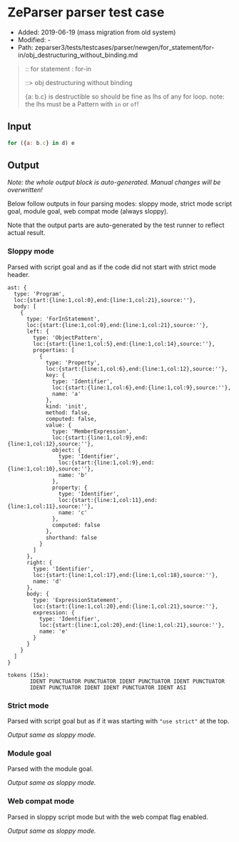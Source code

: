 # ZeParser parser test case

- Added: 2019-06-19 (mass migration from old system)
- Modified: -
- Path: zeparser3/tests/testcases/parser/newgen/for_statement/for-in/obj_destructuring_without_binding.md

> :: for statement : for-in
>
> ::> obj destructuring without binding
>
> {a: b.c} is destructible so should be fine as lhs of any for loop. note: the lhs must be a Pattern with `in` or `of`!

## Input

`````js
for ({a: b.c} in d) e
`````

## Output

_Note: the whole output block is auto-generated. Manual changes will be overwritten!_

Below follow outputs in four parsing modes: sloppy mode, strict mode script goal, module goal, web compat mode (always sloppy).

Note that the output parts are auto-generated by the test runner to reflect actual result.

### Sloppy mode

Parsed with script goal and as if the code did not start with strict mode header.

`````
ast: {
  type: 'Program',
  loc:{start:{line:1,col:0},end:{line:1,col:21},source:''},
  body: [
    {
      type: 'ForInStatement',
      loc:{start:{line:1,col:0},end:{line:1,col:21},source:''},
      left: {
        type: 'ObjectPattern',
        loc:{start:{line:1,col:5},end:{line:1,col:14},source:''},
        properties: [
          {
            type: 'Property',
            loc:{start:{line:1,col:6},end:{line:1,col:12},source:''},
            key: {
              type: 'Identifier',
              loc:{start:{line:1,col:6},end:{line:1,col:9},source:''},
              name: 'a'
            },
            kind: 'init',
            method: false,
            computed: false,
            value: {
              type: 'MemberExpression',
              loc:{start:{line:1,col:9},end:{line:1,col:12},source:''},
              object: {
                type: 'Identifier',
                loc:{start:{line:1,col:9},end:{line:1,col:10},source:''},
                name: 'b'
              },
              property: {
                type: 'Identifier',
                loc:{start:{line:1,col:11},end:{line:1,col:11},source:''},
                name: 'c'
              },
              computed: false
            },
            shorthand: false
          }
        ]
      },
      right: {
        type: 'Identifier',
        loc:{start:{line:1,col:17},end:{line:1,col:18},source:''},
        name: 'd'
      },
      body: {
        type: 'ExpressionStatement',
        loc:{start:{line:1,col:20},end:{line:1,col:21},source:''},
        expression: {
          type: 'Identifier',
          loc:{start:{line:1,col:20},end:{line:1,col:21},source:''},
          name: 'e'
        }
      }
    }
  ]
}

tokens (15x):
       IDENT PUNCTUATOR PUNCTUATOR IDENT PUNCTUATOR IDENT PUNCTUATOR
       IDENT PUNCTUATOR IDENT IDENT PUNCTUATOR IDENT ASI
`````

### Strict mode

Parsed with script goal but as if it was starting with `"use strict"` at the top.

_Output same as sloppy mode._

### Module goal

Parsed with the module goal.

_Output same as sloppy mode._

### Web compat mode

Parsed in sloppy script mode but with the web compat flag enabled.

_Output same as sloppy mode._
